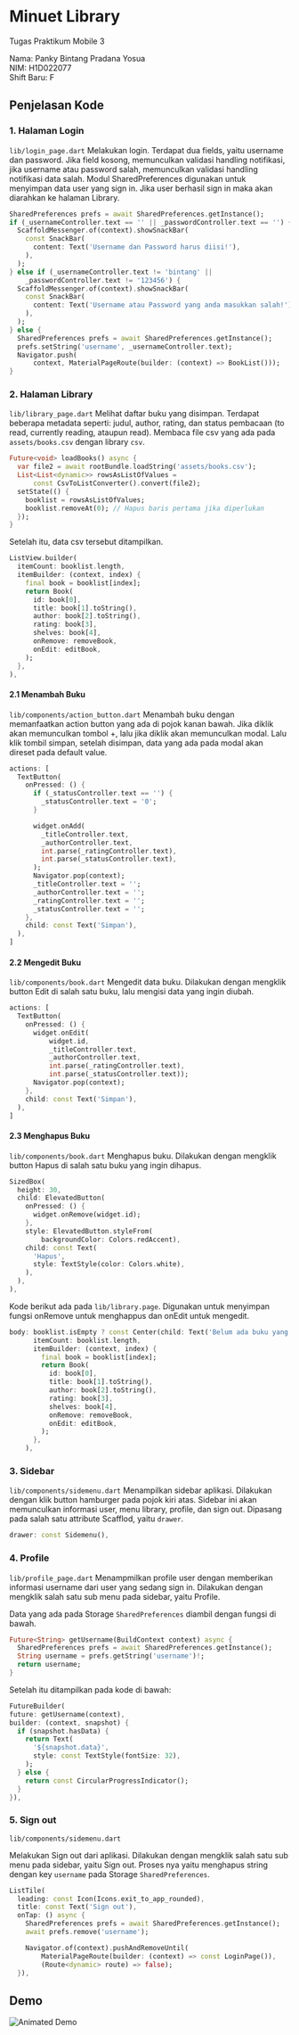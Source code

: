 # Minuet Library

Tugas Praktikum Mobile 3 <br>

Nama: Panky Bintang Pradana Yosua <br>
NIM: H1D022077 <br>
Shift Baru: F

## Penjelasan Kode

### 1. Halaman Login

`lib/login_page.dart`
Melakukan login. Terdapat dua fields, yaitu username dan password. Jika field kosong, memunculkan validasi handling notifikasi, jika username atau password salah, memunculkan validasi handling notifikasi data salah. Modul SharedPreferences digunakan untuk menyimpan data user yang sign in. Jika user berhasil sign in maka akan diarahkan ke halaman Library.

```dart
SharedPreferences prefs = await SharedPreferences.getInstance();
if (_usernameController.text == '' || _passwordController.text == '') {
  ScaffoldMessenger.of(context).showSnackBar(
    const SnackBar(
      content: Text('Username dan Password harus diisi!'),
    ),
  );
} else if (_usernameController.text != 'bintang' ||
    _passwordController.text != '123456') {
  ScaffoldMessenger.of(context).showSnackBar(
    const SnackBar(
      content: Text('Username atau Password yang anda masukkan salah!'),
    ),
  );
} else {
  SharedPreferences prefs = await SharedPreferences.getInstance();
  prefs.setString('username', _usernameController.text);
  Navigator.push(
      context, MaterialPageRoute(builder: (context) => BookList()));
}
```

### 2. Halaman Library

`lib/library_page.dart`
Melihat daftar buku yang disimpan. Terdapat beberapa metadata seperti: judul, author, rating, dan status pembacaan (to read, currently reading, ataupun read). Membaca file csv yang ada pada `assets/books.csv` dengan library `csv`.

```dart
Future<void> loadBooks() async {
  var file2 = await rootBundle.loadString('assets/books.csv');
  List<List<dynamic>> rowsAsListOfValues =
      const CsvToListConverter().convert(file2);
  setState(() {
    booklist = rowsAsListOfValues;
    booklist.removeAt(0); // Hapus baris pertama jika diperlukan
  });
}
```

Setelah itu, data csv tersebut ditampilkan.

```dart
ListView.builder(
  itemCount: booklist.length,
  itemBuilder: (context, index) {
    final book = booklist[index];
    return Book(
      id: book[0],
      title: book[1].toString(),
      author: book[2].toString(),
      rating: book[3],
      shelves: book[4],
      onRemove: removeBook,
      onEdit: editBook,
    );
  },
),
```

#### 2.1 Menambah Buku

`lib/components/action_button.dart`
Menambah buku dengan memanfaatkan action button yang ada di pojok kanan bawah. Jika diklik akan memunculkan tombol +, lalu jika diklik akan memunculkan modal. Lalu klik tombil simpan, setelah disimpan, data yang ada pada modal akan direset pada default value.

```dart
actions: [
  TextButton(
    onPressed: () {
      if (_statusController.text == '') {
        _statusController.text = '0';
      }

      widget.onAdd(
        _titleController.text,
        _authorController.text,
        int.parse(_ratingController.text),
        int.parse(_statusController.text),
      );
      Navigator.pop(context);
      _titleController.text = '';
      _authorController.text = '';
      _ratingController.text = '';
      _statusController.text = '';
    },
    child: const Text('Simpan'),
  ),
]
```

#### 2.2 Mengedit Buku

`lib/components/book.dart`
Mengedit data buku. Dilakukan dengan mengklik button Edit di salah satu buku, lalu mengisi data yang ingin diubah.

```dart
actions: [
  TextButton(
    onPressed: () {
      widget.onEdit(
          widget.id,
          _titleController.text,
          _authorController.text,
          int.parse(_ratingController.text),
          int.parse(_statusController.text));
      Navigator.pop(context);
    },
    child: const Text('Simpan'),
  ),
]
```

#### 2.3 Menghapus Buku

`lib/components/book.dart`
Menghapus buku. Dilakukan dengan mengklik button Hapus di salah satu buku yang ingin dihapus.

```dart
SizedBox(
  height: 30,
  child: ElevatedButton(
    onPressed: () {
      widget.onRemove(widget.id);
    },
    style: ElevatedButton.styleFrom(
        backgroundColor: Colors.redAccent),
    child: const Text(
      'Hapus',
      style: TextStyle(color: Colors.white),
    ),
  ),
),
```

Kode berikut ada pada `lib/library.page`. Digunakan untuk menyimpan fungsi onRemove untuk menghappus dan onEdit untuk mengedit.

```dart
body: booklist.isEmpty ? const Center(child: Text('Belum ada buku yang ditambahkan')) : ListView.builder(
      itemCount: booklist.length,
      itemBuilder: (context, index) {
        final book = booklist[index];
        return Book(
          id: book[0],
          title: book[1].toString(),
          author: book[2].toString(),
          rating: book[3],
          shelves: book[4],
          onRemove: removeBook,
          onEdit: editBook,
        );
      },
    ),
```

### 3. Sidebar

`lib/components/sidemenu.dart`
Menampilkan sidebar aplikasi. Dilakukan dengan klik button hamburger pada pojok kiri atas. Sidebar ini akan memunculkan informasi user, menu library, profile, dan sign out. Dipasang pada salah satu attribute Scafflod, yaitu `drawer`.

```dart
drawer: const Sidemenu(),
```

### 4. Profile

`lib/profile_page.dart`
Menampmilkan profile user dengan memberikan informasi username dari user yang sedang sign in. Dilakukan dengan mengklik salah satu sub menu pada sidebar, yaitu Profile.

Data yang ada pada Storage `SharedPreferences` diambil dengan fungsi di bawah.

```dart
Future<String> getUsername(BuildContext context) async {
  SharedPreferences prefs = await SharedPreferences.getInstance();
  String username = prefs.getString('username')!;
  return username;
}
```

Setelah itu ditampilkan pada kode di bawah:

```dart
FutureBuilder(
future: getUsername(context),
builder: (context, snapshot) {
  if (snapshot.hasData) {
    return Text(
      '${snapshot.data}',
      style: const TextStyle(fontSize: 32),
    );
  } else {
    return const CircularProgressIndicator();
  }
}),
```

### 5. Sign out

`lib/components/sidemenu.dart`

Melakukan Sign out dari aplikasi. Dilakukan dengan mengklik salah satu sub menu pada sidebar, yaitu Sign out. Proses nya yaitu menghapus string dengan key `username` pada Storage `SharedPreferences`.

```dart
ListTile(
  leading: const Icon(Icons.exit_to_app_rounded),
  title: const Text('Sign out'),
  onTap: () async {
    SharedPreferences prefs = await SharedPreferences.getInstance();
    await prefs.remove('username');

    Navigator.of(context).pushAndRemoveUntil(
        MaterialPageRoute(builder: (context) => const LoginPage()),
        (Route<dynamic> route) => false);
  }),
```

## Demo

![Animated Demo](./assets/gif/animated.gif)
